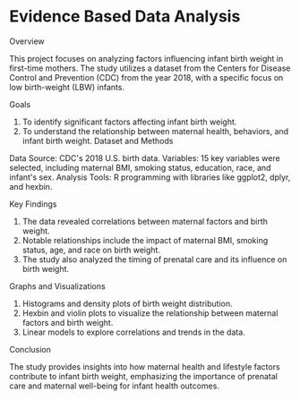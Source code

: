 # Evidence Based Data Analysis 

Overview

This project focuses on analyzing factors influencing infant birth weight in first-time mothers. The study utilizes a dataset from the Centers for Disease Control and Prevention (CDC) from the year 2018, with a specific focus on low birth-weight (LBW) infants.

Goals

1. To identify significant factors affecting infant birth weight.
2. To understand the relationship between maternal health, behaviors, and infant birth weight.
Dataset and Methods

Data Source: CDC's 2018 U.S. birth data.
Variables: 15 key variables were selected, including maternal BMI, smoking status, education, race, and infant's sex.
Analysis Tools: R programming with libraries like ggplot2, dplyr, and hexbin.

Key Findings

1. The data revealed correlations between maternal factors and birth weight.
2. Notable relationships include the impact of maternal BMI, smoking status, age, and race on birth weight.
3. The study also analyzed the timing of prenatal care and its influence on birth weight.

Graphs and Visualizations

1. Histograms and density plots of birth weight distribution.
2. Hexbin and violin plots to visualize the relationship between maternal factors and birth weight.
3. Linear models to explore correlations and trends in the data.

Conclusion

The study provides insights into how maternal health and lifestyle factors contribute to infant birth weight, emphasizing the importance of prenatal care and maternal well-being for infant health outcomes.

